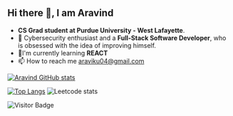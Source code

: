 <!-- ### Hi there 👋 -->

<!--
**aravind4799/aravind4799** is a ✨ _special_ ✨ repository because its `README.md` (this file) appears on your GitHub profile.--->

## Hi there 👋, I am Aravind
 
- **CS Grad student at Purdue University - West Lafayette**.
- 🔭 Cybersecurity enthusiast and a **Full-Stack Software Developer**, who is obsessed with the idea of improving himself.
- 🌱I'm currently learning **REACT**
- 📫 How to reach me araviku04@gmail.com


[![Aravind GitHub stats](https://github-readme-stats.vercel.app/api?username=aravind4799&show_icons=true&theme=radical
)](https://github.com/anuraghazra/github-readme-stats)

[![Top Langs](https://github-readme-stats.vercel.app/api/top-langs/?username=aravind4799&layout=compact)](https://github.com/anuraghazra/github-readme-stats)
![Leetcode stats](https://leetcode-badge-sage.vercel.app/badge/{aravind4799}?theme={neutral})

![Visitor Badge](https://visitor-badge.laobi.icu/badge?page_id=aravind4799_Github)
